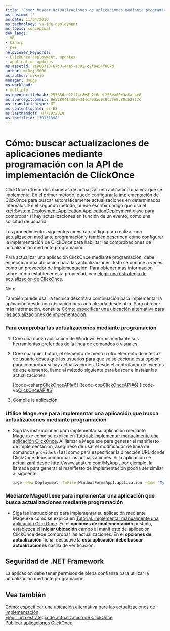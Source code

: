 ```yaml
---
title: 'Cómo: buscar actualizaciones de aplicaciones mediante programación con la API de implementación ClickOnce | Microsoft Docs'
ms.custom: ''
ms.date: 11/04/2016
ms.technology: vs-ide-deployment
ms.topic: conceptual
dev_langs:
- VB
- CSharp
- C++
helpviewer_keywords:
- ClickOnce deployment, updates
- application updates
ms.assetid: 1a886310-67c8-44e5-a382-c2f0454f887d
author: mikejo5000
ms.author: mikejo
manager: douge
ms.workload:
- multiple
ms.openlocfilehash: 25585dce22f74c8e8b2f6aef253ea00c3a6ad4e8
ms.sourcegitcommit: 0e5289414d90a314ca0d560c0c3fe9c88cb2217c
ms.translationtype: MT
ms.contentlocale: es-ES
ms.lasthandoff: 07/19/2018
ms.locfileid: "39151398"
---
```

# <a name="how-to-check-for-application-updates-programmatically-using-the-clickonce-deployment-api"></a>Cómo: buscar actualizaciones de aplicaciones mediante programación con la API de implementación de ClickOnce
ClickOnce ofrece dos maneras de actualizar una aplicación una vez que se implementa. En el primer método, puede configurar la implementación de ClickOnce para buscar automáticamente actualizaciones en determinados intervalos. En el segundo método, puede escribir código que usa el <xref:System.Deployment.Application.ApplicationDeployment> clase para comprobar si hay actualizaciones en función de un evento, como una solicitud de usuario.  
  
 Los procedimientos siguientes muestran código para realizar una actualización mediante programación y también describen cómo configurar la implementación de ClickOnce para habilitar las comprobaciones de actualización mediante programación.  
  
 Para actualizar una aplicación ClickOnce mediante programación, debe especificar una ubicación para las actualizaciones. Esto se conoce a veces como un proveedor de implementación. Para obtener más información sobre cómo establecer esta propiedad, vea [elegir una estrategia de actualización de ClickOnce](../deployment/choosing-a-clickonce-update-strategy.md).  
  
> [!NOTE]
>  También puede usar la técnica descrita a continuación para implementar la aplicación desde una ubicación pero actualizarla desde otra. Para obtener más información, consulte [Cómo: especificar una ubicación alternativa para las actualizaciones de implementación](../deployment/how-to-specify-an-alternate-location-for-deployment-updates.md).  
  
### <a name="to-check-for-updates-programmatically"></a>Para comprobar las actualizaciones mediante programación  
  
1.  Cree una nueva aplicación de Windows Forms mediante sus herramientas preferidas de la línea de comandos o visuales.  
  
2.  Cree cualquier botón, el elemento de menú u otro elemento de interfaz de usuario desea que los usuarios para que se seleccione esta opción para comprobar si hay actualizaciones. Desde el controlador de eventos de ese elemento, llame al método siguiente para buscar e instalar las actualizaciones.  
  
     [!code-csharp[ClickOnceAPI#6](../deployment/codesnippet/CSharp/how-to-check-for-application-updates-programmatically-using-the-clickonce-deployment-api_1.cs)]
     [!code-cpp[ClickOnceAPI#6](../deployment/codesnippet/CPP/how-to-check-for-application-updates-programmatically-using-the-clickonce-deployment-api_1.cpp)]
     [!code-vb[ClickOnceAPI#6](../deployment/codesnippet/VisualBasic/how-to-check-for-application-updates-programmatically-using-the-clickonce-deployment-api_1.vb)]  
  
3.  Compile la aplicación.  
  
### <a name="use-mageexe-to-deploy-an-application-that-checks-for-updates-programmatically"></a>Utilice Mage.exe para implementar una aplicación que busca actualizaciones mediante programación  
  
-   Siga las instrucciones para implementar su aplicación mediante Mage.exe como se explica en [Tutorial: implementar manualmente una aplicación ClickOnce](../deployment/walkthrough-manually-deploying-a-clickonce-application.md). Al llamar a Mage.exe para generar el manifiesto de implementación, asegúrese de usar el modificador de línea de comandos `providerUrl`así como para especificar la dirección URL donde ClickOnce debe comprobar las actualizaciones. Si la aplicación se actualizará desde [ http://www.adatum.com/MyApp ](http://www.adatum.com/MyApp), por ejemplo, la llamada para generar el manifiesto de implementación podría ser similar al siguiente:  
  
    ```cmd 
    mage -New Deployment -ToFile WindowsFormsApp1.application -Name "My App 1.0" -Version 1.0.0.0 -AppManifest 1.0.0.0\MyApp.manifest -providerUrl http://www.adatum.com/MyApp/MyApp.application  
    ```  
  
### <a name="using-mageuiexe-to-deploy-an-application-that-checks-for-updates-programmatically"></a>Mediante MageUI.exe para implementar una aplicación que busca actualizaciones mediante programación  
  
-   Siga las instrucciones para implementar su aplicación mediante Mage.exe como se explica en [Tutorial: implementar manualmente una aplicación ClickOnce](../deployment/walkthrough-manually-deploying-a-clickonce-application.md). En el **opciones de implementación** pestaña, establezca el **iniciar ubicación** campo al manifiesto de aplicación ClickOnce debe comprobar las actualizaciones. En el **opciones de actualización** ficha, desactive la **esta aplicación debe buscar actualizaciones** casilla de verificación.  
  
## <a name="net-framework-security"></a>Seguridad de .NET Framework  
 La aplicación debe tener permisos de plena confianza para utilizar la actualización mediante programación.  
  
## <a name="see-also"></a>Vea también  
 [Cómo: especificar una ubicación alternativa para las actualizaciones de implementación](../deployment/how-to-specify-an-alternate-location-for-deployment-updates.md)   
 [Elegir una estrategia de actualización de ClickOnce](../deployment/choosing-a-clickonce-update-strategy.md)   
 [Publicar aplicaciones ClickOnce](../deployment/publishing-clickonce-applications.md)